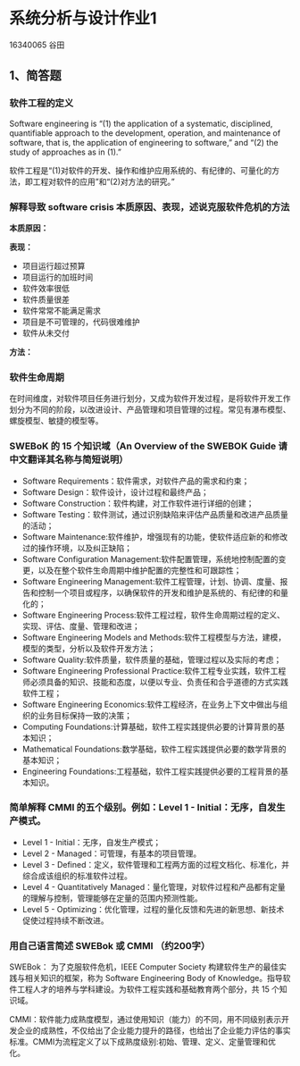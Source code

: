 # 系统分析与设计作业1
16340065  谷田

## 1、简答题

### 软件工程的定义
Software engineering is “(1) the application of a systematic, disciplined, quantifiable approach to the development, operation, and maintenance of software, that is, the application of engineering to software,” and “(2) the study of approaches as in (1).” 

软件工程是“(1)对软件的开发、操作和维护应用系统的、有纪律的、可量化的方法，即工程对软件的应用”和“(2)对方法的研究。”
### 解释导致 software crisis 本质原因、表现，述说克服软件危机的方法
**本质原因：**

**表现：**
- 项目运行超过预算
- 项目运行的加班时间
- 软件效率很低
- 软件质量很差
- 软件常常不能满足需求
- 项目是不可管理的，代码很难维护
- 软件从未交付

**方法：**
### 软件生命周期
在时间维度，对软件项目任务进行划分，又成为软件开发过程，是将软件开发工作划分为不同的阶段，以改进设计、产品管理和项目管理的过程。常见有瀑布模型、螺旋模型、敏捷的模型等。
### SWEBoK 的 15 个知识域（An Overview of the SWEBOK Guide 请中文翻译其名称与简短说明）
- Software Requirements：软件需求，对软件产品的需求和约束；
- Software Design：软件设计，设计过程和最终产品；
- Software Construction：软件构建，对工作软件进行详细的创建；
- Software Testing：软件测试，通过识别缺陷来评估产品质量和改进产品质量的活动；
- Software Maintenance:软件维护，增强现有的功能，使软件适应新的和修改过的操作环境，以及纠正缺陷；
- Software Configuration Management:软件配置管理，系统地控制配置的变更，以及在整个软件生命周期中维护配置的完整性和可跟踪性；
- Software Engineering Management:软件工程管理，计划、协调、度量、报告和控制一个项目或程序，以确保软件的开发和维护是系统的、有纪律的和量化的；
- Software Engineering Process:软件工程过程，软件生命周期过程的定义、实现、评估、度量、管理和改进；
- Software Engineering Models and Methods:软件工程模型与方法，建模，模型的类型，分析以及软件开发方法；
- Software Quality:软件质量，软件质量的基础，管理过程以及实际的考虑；
- Software Engineering Professional Practice:软件工程专业实践，软件工程师必须具备的知识、技能和态度，以便以专业、负责任和合乎道德的方式实践软件工程；
- Software Engineering Economics:软件工程经济，在业务上下文中做出与组织的业务目标保持一致的决策；
- Computing Foundations:计算基础，软件工程实践提供必要的计算背景的基本知识；
- Mathematical Foundations:数学基础，软件工程实践提供必要的数学背景的基本知识；
- Engineering Foundations:工程基础，软件工程实践提供必要的工程背景的基本知识。

### 简单解释 CMMI 的五个级别。例如：Level 1 - Initial：无序，自发生产模式。
- Level 1 - Initial：无序，自发生产模式；
- Level 2 - Managed：可管理，有基本的项目管理。
- Level 3 - Defined：定义，软件管理和工程两方面的过程文档化、标准化，并综合成该组织的标准软件过程。
- Level 4 - Quantitatively Managed：量化管理，对软件过程和产品都有定量的理解与控制，管理能够在定量的范围内预测性能。
- Level 5 - Optimizing：优化管理，过程的量化反馈和先进的新思想、新技术促使过程持续不断改进。

### 用自己语言简述 SWEBok 或 CMMI （约200字）
SWEBok：
为了克服软件危机，IEEE Computer Society 构建软件生产的最佳实践与相关知识的框架，称为 Software Engineering Body of Knowledge。指导软件工程人才的培养与学科建设。为软件工程实践和基础教育两个部分，共 15 个知识域。

CMMI：软件能力成熟度模型，通过使用知识（能力）的不同，用不同级别表示开发企业的成熟性，不仅给出了企业能力提升的路径，也给出了企业能力评估的事实标准。CMMI为流程定义了以下成熟度级别:初始、管理、定义、定量管理和优化。
